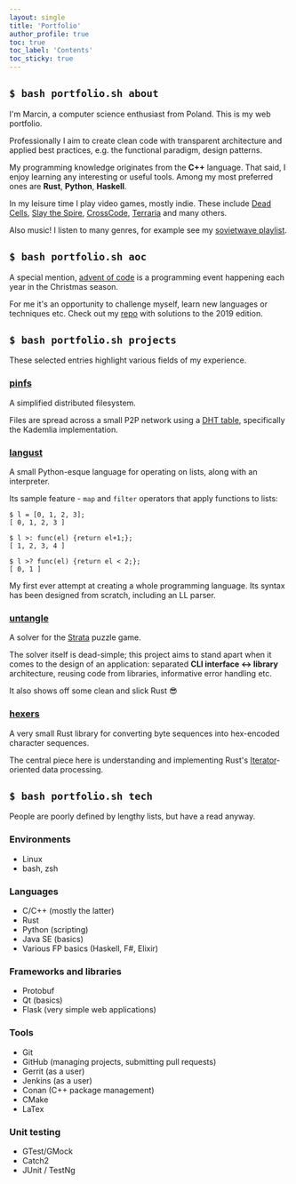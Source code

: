 ```yaml
---
layout: single
title: 'Portfolio'
author_profile: true
toc: true
toc_label: 'Contents'
toc_sticky: true
---
```

## `$ bash portfolio.sh about`

I'm Marcin, a computer science enthusiast from Poland. This is my web portfolio.

<i class="fas fa-user-astronaut"></i>
Professionally I aim to create clean code with transparent architecture and applied best practices,
e.g. the functional paradigm, design patterns.

<i class="fas fa-code"></i>
My programming knowledge originates from the **C++** language. That said, I enjoy learning any interesting or useful tools.
Among my most preferred ones are **Rust**, **Python**, **Haskell**.

<i class="fas fa-gamepad"></i>
In my leisure time I play video games, mostly indie.
These include [Dead Cells](https://dead-cells.com/), [Slay the Spire](https://www.megacrit.com/),
[CrossCode](http://www.cross-code.com/en/home), [Terraria](http://terraria.org/) and many others.

<i class="fas fa-music"></i>
Also music! I listen to many genres, for example see my
[<i class="fab fa-spotify"></i> sovietwave playlist](https://open.spotify.com/playlist/4VeiwlzZcdkjeimX6fd5CS?si=eKGrlopwRfyJOY8xyOHdnw).

## `$ bash portfolio.sh aoc`

A special mention, [advent of code](https://adventofcode.com/) is a programming event happening each year in the Christmas season.

For me it's an opportunity to challenge myself, learn new languages or techniques etc.
Check out my [<i class="fab fa-github"></i> repo](https://github.com/tranzystorek-io/aoc2019) with solutions to the 2019 edition.

## `$ bash portfolio.sh projects`

These selected entries highlight various fields of my experience.

### <i class="icon-cplusplus"></i> [pinfs](https://gitlab.com/Tranzystorek/pinfs)

A simplified distributed filesystem.

Files are spread across a small P2P network using a [DHT table](https://en.wikipedia.org/wiki/Distributed_hash_table),
specifically the Kademlia implementation.

### <i class="icon-cplusplus"></i> [langust](https://github.com/tranzystorek-io/langust)

A small Python-esque language for operating on lists, along with an interpreter.

Its sample feature - `map` and `filter` operators that apply functions to lists:

```console
$ l = [0, 1, 2, 3];
[ 0, 1, 2, 3 ]

$ l >: func(el) {return el+1;};
[ 1, 2, 3, 4 ]

$ l >? func(el) {return el < 2;};
[ 0, 1 ]
```

My first ever attempt at creating a whole programming language.
Its syntax has been designed from scratch, including an LL parser.

### <i class="icon-rust"></i> [untangle](https://github.com/tranzystorek-io/untangle)

A solver for the [Strata](https://store.steampowered.com/app/286380/Strata/) puzzle game.

The solver itself is dead-simple; this project aims to stand apart when it comes to
the design of an application: separated **CLI interface <-> library** architecture,
reusing code from libraries, informative error handling etc.

It also shows off some clean and slick Rust :sunglasses:

### <i class="icon-rust"></i> [hexers](https://github.com/tranzystorek-io/hexers)

A very small Rust library for converting byte sequences into hex-encoded character sequences.

The central piece here is understanding and implementing Rust's
[Iterator](https://doc.rust-lang.org/std/iter/trait.Iterator.html)-oriented data processing.

## `$ bash portfolio.sh tech`

People are poorly defined by lengthy lists, but have a read anyway.

### Environments

* <i class="fab fa-linux"></i> Linux
* <i class="icon-shell"></i> bash, zsh

### Languages

* <i class="icon-cplusplus"></i> C/C++ (mostly the latter)
* <i class="icon-rust"></i> Rust
* <i class="icon-python"></i> Python (scripting)
* <i class="icon-java-bold"></i> Java SE (basics)
* <i class="icon-haskell"></i> Various FP basics (Haskell, F#, Elixir)

### Frameworks and libraries

* Protobuf
* Qt (basics)
* Flask (very simple web applications)

### Tools

* <i class="icon-git"></i> Git
* <i class="fab fa-github"></i> GitHub (managing projects, submitting pull requests)
* Gerrit (as a user)
* <i class="fab fa-jenkins"></i> Jenkins (as a user)
* Conan (C++ package management)
* CMake
* LaTex

### Unit testing

* GTest/GMock
* Catch2
* JUnit / TestNg
